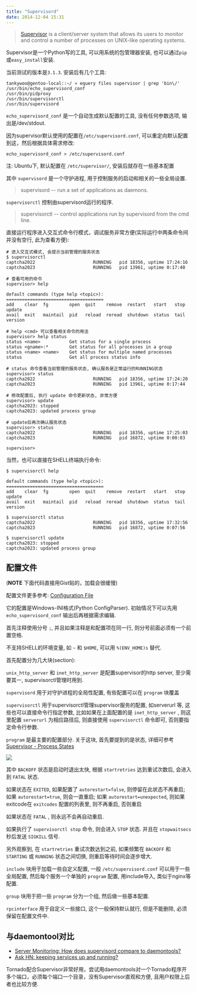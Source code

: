 ```yaml
---
title: "Supervisord"
date: 2014-12-04 15:31
---
```


> [Supervisor](http://supervisord.org/) is a client/server system that allows its users to monitor and control a number of processes on UNIX-like operating systems.

Supervisor是一个Python写的工具, 可以用系统的包管理器安装, 也可以通过`pip`或`easy_install`安装.

当前测试的版本是`3.1.3`. 安装后有几个工具:

	tankywoo@gentoo-local::~/ » equery files supervisor | grep 'bin\/'
	/usr/bin/echo_supervisord_conf
	/usr/bin/pidproxy
	/usr/bin/supervisorctl
	/usr/bin/supervisord

`echo_supervisord_conf` 是一个自动生成默认配置的工具, 没有任何参数选项, 输出是/dev/stdout.

因为supervisor默认使用的配置在`/etc/supervisord.conf`, 可以重定向默认配置到这，然后根据具体需求修改:

	echo_supervisord_conf > /etc/supervisord.conf

注: Ubuntu下, 默认配置在 `/etc/supervisor/`, 安装后就存在一些基本配置

其中 `supervisord` 是一个守护进程, 用于控制服务的启动和相关的一些全局设置.

> supervisord -- run a set of applications as daemons.

`supervisorctl` 控制由supervisord运行的程序.

> supervisorctl -- control applications run by supervisord from the cmd line.

直接运行程序进入交互式命令行模式，调试服务非常方便(实际运行中两条命令间并没有空行, 此为查看方便):

	# 进入交互式模式, 会提示当前管理的服务状态
	$ supervisorctl
	captcha2022                      RUNNING   pid 18356, uptime 17:24:16
	captcha2023                      RUNNING   pid 13961, uptime 0:17:40

	# 查看可用的命令
	supervisor> help

	default commands (type help <topic>):
	=====================================
	add    clear  fg        open  quit    remove  restart   start   stop  update
	avail  exit   maintail  pid   reload  reread  shutdown  status  tail  version

	# help <cmd> 可以查看相关命令的用法
	supervisor> help status
	status <name>           Get status for a single process
	status <gname>:*        Get status for all processes in a group
	status <name> <name>    Get status for multiple named processes
	status                  Get all process status info

	# status 命令查看当前管理的服务状态, 确认服务是正常运行的RUNNING状态
	supervisor> status
	captcha2022                      RUNNING   pid 18356, uptime 17:24:20
	captcha2023                      RUNNING   pid 13961, uptime 0:17:44

	# 修改配置后, 执行 update 命令更新状态, 非常方便
	supervisor> update
	captcha2023: stopped
	captcha2023: updated process group

	# update后再次确认服务状态
	supervisor> status
	captcha2022                      RUNNING   pid 18356, uptime 17:25:03
	captcha2023                      RUNNING   pid 16872, uptime 0:00:03

	supervisor>

当然，也可以直接在SHELL终端执行命令:

	$ supervisorctl help

	default commands (type help <topic>):
	=====================================
	add    clear  fg        open  quit    remove  restart   start   stop  update
	avail  exit   maintail  pid   reload  reread  shutdown  status  tail  version

	$ supervisorctl status
	captcha2022                      RUNNING   pid 18356, uptime 17:32:56
	captcha2023                      RUNNING   pid 16872, uptime 0:07:56

	$ supervisorctl update
	captcha2023: stopped
	captcha2023: updated process group


## 配置文件 ##

(**NOTE** 下面代码直接用Gist贴的，加载会很缓慢)

<script src="https://gist.github.com/tankywoo/603cb17f49f8c3114b22.js"></script>

配置文件更多参考: [Configuration File](http://supervisord.org/configuration.html)

它的配置是Windows-INI格式(Python ConfigParser). 初始情况下可以先用 `echo_supervisord_conf` 输出后再根据需求编辑.

首先注释使用分号 `;`, 并且如果注释是和配置项在同一行, 则分号前面必须有一个前置空格.

不支持SHELL的环境变量, 如 `~` 和 `$HOME`, 可以用 `%(ENV_HOME)s` 替代.

首先配置分为几大块(section):

`unix_http_server` 和 `inet_http_server` 是配置supervisor的http server, 至少需要其一, supervisorctl管理时用到.

`supervisord` 用于对守护进程的全局性配置, 有些配置可以在 `program` 块覆盖

`supervisorctl` 用于supervisorctl管理supervisor服务的配置, 如serverurl 等, 这些也可以直接命令行指定参数, 比如如果在上面配置的是 `inet_http_server` , 则这里配置 `serverurl` 为相应路径后, 则直接使用 `supervisorctl` 命令即可, 否则要指定命令行参数.

`program` 是最主要的配置部分. 关于这块, 首先要提到的是状态, 详细可参考 [Supervisor - Process States](http://supervisord.org/subprocess.html#process-states)

![](http://supervisord.org/_images/subprocess-transitions.png)

其中 `BACKOFF` 状态是启动时退出太快, 根据 `startretries` 达到重试次数后, 会进入到 `FATAL` 状态.

如果状态在 `EXITED`, 如果配置了 `autorestart=false`, 则停留在此状态不再重启; 如果 `autorestart=true`, 则会一直重启; 如果 `autorestart=unexpected`, 则如果exitcode在 `exitcodes` 配置的列表里, 则不再重启, 否则重启

如果状态在 `FATAL` , 则永远不会再自动重启.

如果执行了 `supervisorctl stop` 命令, 则会进入 `STOP` 状态. 并且在 `stopwaitsecs` 秒后发送 `SIGKILL` 信号.

另外观察到, 在 `startretries` 重试次数达到之前, 如果频繁在 `BACKOFF` 和 `STARTING` 或 `RUNNING` 状态之间切换, 则重启等待时间会逐步增大.

`include` 块用于加载一些自定义配置, 一般 `/etc/supervisord.conf` 可以用于一些全局配置, 然后每个服务一个单独的 `program` 配置, 用include导入, 类似于nginx等配置.

`group` 块用于把一些 `program` 分为一个组, 然后做一些基本配置.

`rpcinterface` 用于自定义一些接口, 这个一般保持默认就行, 但是不能删除, 必须保留在配置文件中.

## 与daemontool对比 ##

* [Server Monitoring: How does supervisord compare to daemontools?](http://www.quora.com/Server-Monitoring/How-does-supervisord-compare-to-daemontools)
* [Ask HN: keeping services up and running?](https://news.ycombinator.com/item?id=1368855)

Tornado配合Supervisor非常好用，尝试用daemontools对一个Tornado程序开多个端口，必须每个端口一个目录，没有Supervisor直观和方便, 且用户权限上后者也比较方便.
